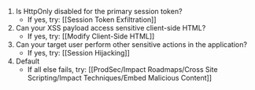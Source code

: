 1. Is HttpOnly disabled for the primary session token?
	- If yes, try: [[Session Token Exfiltration]]
2. Can your XSS payload access sensitive client-side HTML?
	- If yes, try: [[Modify Client-Side HTML]]
3. Can your target user perform other sensitive actions in the application?
	- If yes, try: [[Session Hijacking]]
4. Default
	- If all else fails, try: [[ProdSec/Impact Roadmaps/Cross Site Scripting/Impact Techniques/Embed Malicious Content]]

